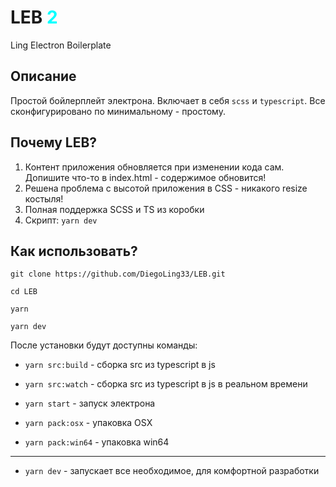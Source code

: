 # LEB <span style='color: cyan'>2</span>
Ling Electron Boilerplate

## Описание
Простой бойлерплейт электрона. Включает в себя `scss` и `typescript`. Все сконфигурировано по минимальному - простому.

## Почему LEB?
1. Контент приложения обновляется при изменении кода сам. Допишите что-то в index.html - содержимое обновится!
2. Решена проблема с высотой приложения в CSS - никакого resize костыля!
3. Полная поддержка SCSS и TS из коробки
4. Скрипт: `yarn dev`

## Как использовать?
```shell
git clone https://github.com/DiegoLing33/LEB.git

cd LEB

yarn

yarn dev
```

После установки будут доступны команды:
- `yarn src:build` - сборка src из typescript в js
- `yarn src:watch` - сборка src из typescript в js в реальном времени


- `yarn start` - запуск электрона
  

- `yarn pack:osx` - упаковка OSX
- `yarn pack:win64` - упаковка win64

- - -
- `yarn dev` - запускает все необходимое, для комфортной разработки
